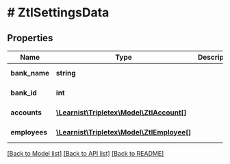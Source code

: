 # # ZtlSettingsData

## Properties

Name | Type | Description | Notes
------------ | ------------- | ------------- | -------------
**bank_name** | **string** |  | [optional] [readonly]
**bank_id** | **int** |  | [optional] [readonly]
**accounts** | [**\Learnist\Tripletex\Model\ZtlAccount[]**](ZtlAccount.md) |  | [optional] [readonly]
**employees** | [**\Learnist\Tripletex\Model\ZtlEmployee[]**](ZtlEmployee.md) |  | [optional] [readonly]

[[Back to Model list]](../../README.md#models) [[Back to API list]](../../README.md#endpoints) [[Back to README]](../../README.md)
